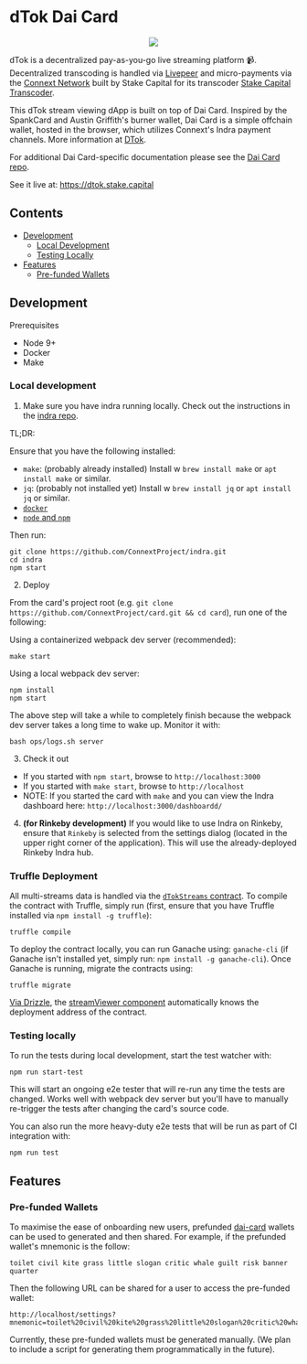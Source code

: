 # dTok Dai Card

<p align="center">
  <img src="https://github.com/stake-capital/dTok-dai-card/blob/master/src/assets/dTok/dtok-logo.jpg" />
</p>


dTok is a decentralized pay-as-you-go live streaming platform 📹. Decentralized transcoding is handled via [Livepeer](https://livepeer.org/) and micro-payments via the [Connext Network](https://connext.network/) built by Stake Capital for its transcoder [Stake Capital Transcoder](https://medium.com/stakecapital/stake-capital-now-supports-livepeer-26f934ffcbea).

This dTok stream viewing dApp is built on top of Dai Card. Inspired by the SpankCard and Austin Griffith's burner wallet, Dai Card is a simple offchain wallet, hosted in the browser, which utilizes Connext's Indra payment channels. More information at [DTok](https://forum.livepeer.org/t/transcoder-campaign-stake-capital-0xa6a9/678).

For additional Dai Card-specific documentation please see the [Dai Card repo](https://github.com/ConnextProject/card).

See it live at: https://dtok.stake.capital

## Contents
- [Development](#development)
    - [Local Development](#local-development)
    - [Testing Locally](#testing-locally)
- [Features](#features)
    - [Pre-funded Wallets](#pre-funded-wallets)

## Development

Prerequisites
 - Node 9+
 - Docker
 - Make

### Local development

1. Make sure you have indra running locally. Check out the instructions in the [indra repo](https://github.com/ConnextProject/indra).

TL;DR:

Ensure that you have the following installed:

- `make`: (probably already installed) Install w `brew install make` or `apt install make` or similar.
- `jq`: (probably not installed yet) Install w `brew install jq` or `apt install jq` or similar.
- [`docker`](https://www.docker.com/)
- [`node` and `npm`](https://nodejs.org/en/)

Then run:

```
git clone https://github.com/ConnextProject/indra.git
cd indra
npm start
```

2. Deploy

From the card's project root (e.g. `git clone https://github.com/ConnextProject/card.git && cd card`), run one of the following:

Using a containerized webpack dev server (recommended):
```
make start
```

Using a local webpack dev server:
```
npm install
npm start
```

The above step will take a while to completely finish because the webpack dev server takes a long time to wake up. Monitor it with:

```
bash ops/logs.sh server
```

3. Check it out

 - If you started with `npm start`, browse to `http://localhost:3000`
 - If you started with `make start`, browse to `http://localhost`
 - NOTE: If you started the card with `make` and you can view the Indra dashboard here: `http://localhost:3000/dashboardd/`

4. **(for Rinkeby development)** If you would like to use Indra on Rinkeby, ensure that `Rinkeby` is selected from the settings dialog (located in the upper right corner of the application). This will use the already-deployed Rinkeby Indra hub.

### Truffle Deployment

All multi-streams data is handled via the [`dTokStreams` contract](/contracts/dTokStreams.sol). To compile the contract with Truffle, simply run (first, ensure that you have Truffle installed via `npm install -g truffle`):

```
truffle compile
```

To deploy the contract locally, you can run Ganache using: `ganache-cli` (if Ganache isn't installed yet, simply run: `npm install -g ganache-cli`). Once Ganache is running, migrate the contracts using:

```
truffle migrate
```

[Via Drizzle](/src/index.js#L39), the [streamViewer component](/src/components/streamViewer.js#L741) automatically knows the deployment address of the contract.

### Testing locally

To run the tests during local development, start the test watcher with:

```
npm run start-test
```

This will start an ongoing e2e tester that will re-run any time the tests are changed. Works well with webpack dev server but you'll have to manually re-trigger the tests after changing the card's source code.

You can also run the more heavy-duty e2e tests that will be run as part of CI integration with:

```
npm run test
```

## Features

### Pre-funded Wallets

To maximise the ease of onboarding new users, prefunded [dai-card](https://daicard.io/) wallets can be used to generated and then shared. For example, if the prefunded wallet's mnemonic is the follow:

```
toilet civil kite grass little slogan critic whale guilt risk banner quarter
```

Then the following URL can be shared for a user to access the pre-funded wallet:

```
http://localhost/settings?mnemonic=toilet%20civil%20kite%20grass%20little%20slogan%20critic%20whale%20guilt%20risk%20banner%20quarter
```

Currently, these pre-funded wallets must be generated manually. (We plan to include a script for generating them programmatically in the future).
